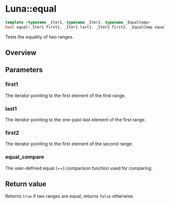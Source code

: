 # Luna::equal

```c++
template <typename _Iter1, typename _Iter2, typename _EqualComp>
bool equal(_Iter1 first1, _Iter1 last1, _Iter2 first2, _EqualComp equal_compare)
```

Tests the equality of two ranges. 

## Overview


## Parameters
### first1
The iterator pointing to the first element of the first range. 

### last1
The iterator pointing to the one-past-last element of the first range. 

### first2
The iterator pointing to the first element of the second range. 

### equal_compare
The user-defined equal (==) comparison function used for comparing. 

## Return value
Returns `true` if two ranges are equal, returns `false` otherwise. 

